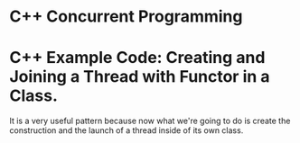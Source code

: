 # C++ Concurrent Programming
# C++ Example Code: Creating and Joining a Thread with Functor in a Class.
It is a very  useful  pattern because now what we're going to do is create the construction and the launch of a thread inside of its own class.
